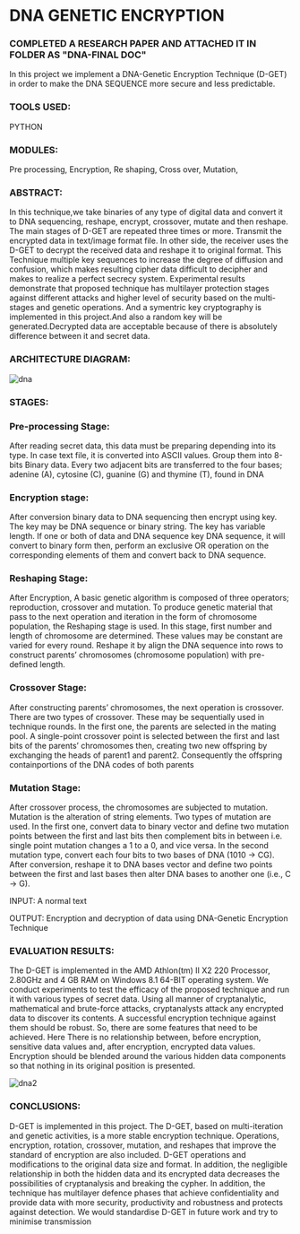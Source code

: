 # DNA GENETIC ENCRYPTION 
<h3> COMPLETED A RESEARCH PAPER AND ATTACHED IT IN FOLDER AS "DNA-FINAL DOC" </h3>
In this project we implement a DNA-Genetic Encryption Technique (D-GET) in order to make the DNA SEQUENCE more secure and less predictable.

<h3> TOOLS USED: </h3>

PYTHON

<h3> MODULES: </h3>

Pre processing,
Encryption,
Re shaping,
Cross over,
Mutation,

<h3>ABSTRACT: </h3>

In this technique,we take binaries of any type of digital data and convert it to DNA sequencing, reshape, encrypt, crossover, mutate and then reshape. The main stages of D-GET are repeated three times or more. Transmit the encrypted data in text/image format file. In other side, the receiver uses the D-GET to decrypt the received data and reshape it to original format. This Technique  multiple key sequences to increase the degree of diffusion and confusion, which makes resulting cipher data difficult to decipher and makes to realize a perfect secrecy system. Experimental results demonstrate that proposed technique has multilayer protection stages against different attacks and higher level of security based on the multi-stages and genetic operations. And a symentric key cryptography is implemented in this project.And also a random key will be generated.Decrypted data are acceptable because of there is absolutely difference between it and secret data. 

<h3> ARCHITECTURE DIAGRAM: </h3>
 
 ![dna](https://user-images.githubusercontent.com/53599318/99866986-d4071c00-2bdb-11eb-9a57-fbf35ead9adf.jpg)

<h3> STAGES: </h3>

<h3>Pre-processing Stage:</h3>  

After reading secret data, this data must be preparing depending into its type. In case text file, it is converted into ASCII values. Group them into 8-bits Binary data. Every two adjacent bits are transferred to the four bases; adenine (A), cytosine (C), guanine (G) and thymine (T), found in DNA

<h3>Encryption stage: </h3>

After conversion binary data to DNA sequencing then encrypt using key. The key may be DNA sequence or binary string. The key has variable length. If one or both of data and DNA sequence key DNA sequence, it will convert to binary form then, perform an exclusive OR operation on the corresponding elements of them and convert back to DNA sequence. 

<h3>Reshaping Stage: </h3>

After Encryption, A basic genetic algorithm is 
composed of three operators; reproduction, crossover and mutation. To produce genetic material that pass to the next operation and iteration in the form of chromosome population, the Reshaping stage is used. In this stage, first number and length of chromosome are determined. These values may be constant are varied for every round. Reshape it by align the DNA sequence into rows to construct parents’ chromosomes (chromosome population) with pre-defined length.

<h3>Crossover Stage:</h3>

After constructing parents’ chromosomes, the next operation is crossover. There are two types of crossover. These may be sequentially used in technique rounds. In the first one, the parents are selected in the mating pool. A single-point crossover point is selected between the first and last bits of the parents’ chromosomes then, creating two new offspring by exchanging the heads of parent1 and parent2. Consequently the offspring containportions of the DNA codes of both parents

<h3>Mutation Stage:</h3>

After crossover process, the chromosomes are 
subjected to mutation. Mutation is the alteration of string elements. Two types of mutation are used. In the first one, convert data to binary vector and define two mutation points between the first and last bits then complement bits in between i.e. single point mutation changes a 1 to a 0, and vice versa. In the second mutation type, convert each four bits to two bases of DNA (1010 -> CG). After conversion, reshape it to DNA bases vector and define two points between the first and last bases then alter DNA bases to another one (i.e., C -> G). 

INPUT: A normal text 

OUTPUT:  Encryption and decryption of data using DNA-Genetic Encryption Technique  

<h3> EVALUATION RESULTS: </h3>

The D-GET is implemented in the AMD Athlon(tm) II X2 220 Processor, 2.80GHz and 4 GB RAM on Windows 8.1 64-BIT operating system. We conduct experiments to test the efficacy of the proposed technique and run it with various types of secret data. 
Using all manner of cryptanalytic, mathematical and brute-force attacks,  cryptanalysts attack any encrypted data to discover its contents. A successful encryption technique against them should be robust. So, there are some features that need to be achieved. Here There is no relationship between, before encryption, sensitive data values and, after encryption, encrypted data values. Encryption should be blended around the various hidden data components so that nothing in its original position is presented. 

![dna2](https://user-images.githubusercontent.com/53599318/99867007-f6993500-2bdb-11eb-96f6-4fbc7a878cf5.jpg)

<h3> CONCLUSIONS: </h3>

D-GET is implemented in this project. The D-GET, based on multi-iteration and genetic activities, is a more stable encryption technique. Operations, encryption, rotation, crossover, mutation, and reshapes that improve the standard of encryption are also included. D-GET operations and modifications to the original data size and format. In addition, the negligible relationship in both the hidden data and its encrypted data decreases the possibilities of cryptanalysis and breaking the cypher. In addition, the technique has multilayer defence phases that achieve confidentiality and provide data with more security, productivity and robustness and protects against detection. We would standardise D-GET in future work and try to minimise transmission

